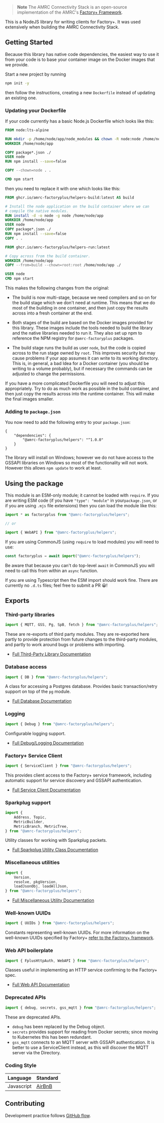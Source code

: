 > **Note**
> The AMRC Connectivity Stack is an open-source implementation of the AMRC's [Factory+ Framework](https://factoryplus.app.amrc.co.uk/).

This is a NodeJS library for writing clients for Factory+. It was used extensively when building the AMRC Connectivity Stack.

## Getting Started

Because this library has native code dependencies, the easiest way to use it from your code is to base your container image on the Docker images that we provide.

Start a new project by running

```bash
npm init -y
```

then follow the instructions, creating a new `Dockerfile` instead of updating an existing one.

### Updating your Dockerfile

If your code currently has a basic Node.js Dockerfile which looks like this:

```dockerfile
FROM node:lts-alpine

RUN mkdir -p /home/node/app/node_modules && chown -R node:node /home/node/app
WORKDIR /home/node/app

COPY package*.json ./
USER node
RUN npm install --save=false

COPY --chown=node . .

CMD npm start
```

then you need to replace it with one which looks like this:

```dockerfile
FROM ghcr.io/amrc-factoryplus/helpers-build:latest AS build

# Install the node application on the build container where we can
# compile the native modules.
RUN install -d -o node -g node /home/node/app
WORKDIR /home/node/app
USER node
COPY package*.json ./
RUN npm install --save=false
COPY . .

FROM ghcr.io/amrc-factoryplus/helpers-run:latest

# Copy across from the build container.
WORKDIR /home/node/app
COPY --from=build --chown=root:root /home/node/app ./

USER node
CMD npm start
```

This makes the following changes from the original:

* The build is now multi-stage, because we need compilers and so on for the build stage which we don't need at runtime.
  This means that we do most of the building in one container, and then just copy the results across into a fresh
  container at the end.

* Both stages of the build are based on the Docker images provided for this library. These images include the tools
  needed to build the library and the native libraries needed to run it. They also set up npm to reference the NPM
  registry for `@amrc-factoryplus` packages.

* The build stage runs the build as user `node`, but the code is copied across to the run stage owned by `root`. This
  improves security but may cause problems if your app assumes it can write to its working directory. This is, in
  general, a bad Idea for a Docker container (you should be writing to a volume probably), but if necessary the commands
  can be adjusted to change the permissions.

If you have a more complicated Dockerfile you will need to adjust this appropriately. Try to do as much work as possible
in the build container, and then just copy the results across into the runtime container. This will make the final
images smaller.

### Adding to `package.json`

You now need to add the following entry to your `package.json`:

```
{
    "dependencies": {
        "@amrc-factoryplus/helpers": "^1.0.0"
    }
}
```

The library will install on Windows; however we do not have access to the GSSAPI libraries on Windows so most of the
functionality will not work. However this allows `npm update` to work at least.

## Using the package

This module is an ESM-only module; it cannot be loaded with `require`. If you are writing ESM code (if you
have `"type": "module"` in your`package.json`, or if you are using `.mjs` file extensions) then you can load the module
like this:

```js
import * as factoryplus from "@amrc-factoryplus/helpers";

// or

import { WebAPI } from "@amrc-factoryplus/helpers";
```

If you are using CommonJS (using `require` to load modules) you will need to use:

```js
const factoryplus = await import("@amrc-factoryplus/helpers");
```

Be aware that because you can't do top-level `await` in CommonJS you will need to call this from within an `async` function. 

If you are using Typescript then the ESM import should work fine. There are currently no `.d.ts` files; feel free to submit a PR 😀!

## Exports

### Third-party libraries

```js
import { MQTT, GSS, Pg, SpB, fetch } from "@amrc-factoryplus/helpers";
```

These are re-exports of third party modules. They are re-exported here partly to provide protection from future changes to the third-party modules, and partly to work around bugs or problems with importing.

- [Full Third-Party Library Documentation](./docs/deps.md)

### Database access

```js
import { DB } from "@amrc-factoryplus/helpers";
```

A class for accessing a Postgres database. Provides basic transaction/retry support on top of the `pg` module.

- [Full Database Documentation](./docs/db.md)

### Logging

```js
import { Debug } from "@amrc-factoryplus/helpers";
```

Configurable logging support.

- [Full Debug/Logging Documentation](./docs/debug.md)

### Factory+ Service Client

```js
import { ServiceClient } from "@amrc-factoryplus/helpers";
```

This provides client access to the Factory+ service framework, including automatic support for service discovery and GSSAPI authentication.

- [Full Service Client Documentation](./docs/service-client.md)

### Sparkplug support

```js
import { 
    Address, Topic,
    MetricBuilder,
    MetricBranch, MetricTree,
} from "@amrc-factoryplus/helpers";
```

Utility classes for working with Sparkplug packets.

- [Full Sparkplug Utility Class Documentation](./docs/sparkplug-util.md)

### Miscellaneous utilities

```js
import {
    Version,
    resolve, pkgVersion,
    loadJsonObj, loadAllJson,
} from "@amrc-factoryplus/helpers";
```

- [Full Miscellaneous Utility Documentation](./docs/util.md)

### Well-known UUIDs

```js
import { UUIDs } from "@amrc-factoryplus/helpers";
```

Constants representing well-known UUIDs. For more information on the well-known UUIDs specified by Factory+ [refer to the Factory+ framework](https://factoryplus.app.amrc.co.uk).

### Web API boilerplate

```js
import { FplusHttpAuth, WebAPI } from "@amrc-factoryplus/helpers";
```

Classes useful in implementing an HTTP service confirming to the Factory+ spec.

- [Full Web API Documentation](./docs/webapi.md)

### Deprecated APIs

```js
import { debug, secrets, gss_mqtt } from "@amrc-factoryplus/helpers";
```

These are deprecated APIs.

* `debug` has been replaced by the Debug object.
* `secrets` provides support for reading from Docker secrets; since moving to Kubernetes this has been redundant.
* `gss_mqtt` connects to an MQTT server with GSSAPI authentication. It is better to use a ServiceClient instead, as this will discover the MQTT server via the Directory.

### Coding Style

| Language | Standard |
| -- | -- |
| Javascript | [AirBnB](https://github.com/airbnb/javascript) |

## Contributing

Development practice follows [GitHub flow](https://guides.github.com/introduction/flow/).